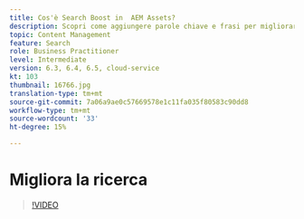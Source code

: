 ```yaml
---
title: Cos'è Search Boost in  AEM Assets?
description: Scopri come aggiungere parole chiave e frasi per migliorare la rilevanza della ricerca di una risorsa in Adobe Experience Manager.
topic: Content Management
feature: Search
role: Business Practitioner
level: Intermediate
version: 6.3, 6.4, 6.5, cloud-service
kt: 103
thumbnail: 16766.jpg
translation-type: tm+mt
source-git-commit: 7a06a9ae0c57669578e1c11fa035f80583c90dd8
workflow-type: tm+mt
source-wordcount: '33'
ht-degree: 15%

---
```



# Migliora la ricerca

>[!VIDEO](https://video.tv.adobe.com/v/16766/?quality=12&learn=on)
